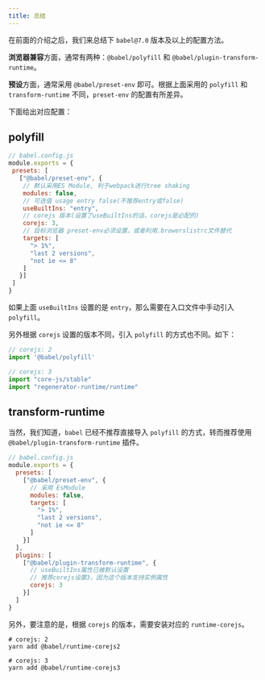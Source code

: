 ```yaml
---
title: 总结
---
```


在前面的介绍之后，我们来总结下 `babel@7.0` 版本及以上的配置方法。

**浏览器兼容**方面，通常有两种：`@babel/polyfill` 和 `@babel/plugin-transform-runtime`。

**预设**方面，通常采用 `@babel/preset-env` 即可。根据上面采用的 `polyfill` 和 `transform-runtime` 不同，`preset-env` 的配置有所差异。

下面给出对应配置：

## polyfill

```js
// babel.config.js
module.exports = {
 presets: [
   ["@babel/preset-env", {
    // 默认采用ES Module, 利于webpack进行tree shaking
    modules: false,
    // 可选值 usage entry false(不推荐entry或false)
    useBuiltIns: "entry",
    // corejs 版本(设置了useBuiltIns的话，corejs是必配的)
    corejs: 3,
    // 目标浏览器 preset-env必须设置，或者利用.browerslistrc文件替代
    targets: [
      "> 1%",
      "last 2 versions",
      "not ie <= 8"
    ]
   }]
 ]
}
```

如果上面 `useBuiltIns` 设置的是 `entry`，那么需要在入口文件中手动引入 `polyfill`。

另外根据 `corejs` 设置的版本不同，引入 `polyfill` 的方式也不同。如下：

```js
// corejs: 2
import '@babel/polyfill'

// corejs: 3
import "core-js/stable"
import "regenerator-runtime/runtime"
```

## transform-runtime

当然，我们知道，`babel` 已经不推荐直接导入 `polyfill` 的方式，转而推荐使用`@babel/plugin-transform-runtime` 插件。

```js
// babel.config.js
module.exports = {
  presets: [
    ["@babel/preset-env", {
      // 采用 EsModule
      modules: false,
      targets: [
        "> 1%",
        "last 2 versions",
        "not ie <= 8"
      ]
    }]
  ],
  plugins: [
    ["@babel/plugin-transform-runtime", {
      // useBuiltIns属性已被默认设置
      // 推荐corejs设置3，因为这个版本支持实例属性
      corejs: 3
    }]
  ]
}
```

另外，要注意的是，根据 `corejs` 的版本，需要安装对应的 `runtime-corejs`。

```shell
# corejs: 2
yarn add @babel/runtime-corejs2

# corejs: 3
yarn add @babel/runtime-corejs3
```
















